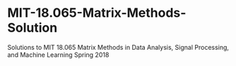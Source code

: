 # MIT-18.065-Matrix-Methods-Solution
Solutions to MIT 18.065 Matrix Methods in Data Analysis, Signal Processing, and Machine Learning Spring 2018
